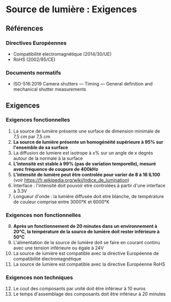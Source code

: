# Source de lumière : Exigences

## Références  
### Directives Européennes  
- Compatibilité electromagnétique (2014/30/UE)  
- RoHS  (2002/95/CE)  
### Documents normatifs  
- ISO-516:2019 Camera shutters — Timing — General definition and mechanical shutter measurements

## Exigences

### Exigences fonctionnelles

1. La source de lumière présente une surface de dimension minimale de 7,5 cm par 7,5 cm
2. __La source de lumière présente un homogénéité supérieure à 95% sur l'ensemble de sa surface__
3. La diffusion de lumiere est isotrope à x% sur un angle de x degrés autour de la normale à la surface
4. __L'intensité est stable à 99% (pas de variation temporelle), mesuré avec fréquence de coupure de 400kHz__
5. __L'intensité de lumière peut être controlée pour varier de 8 à 16 IL100__ (voir https://fr.wikipedia.org/wiki/Indice_de_lumination)
6. Interface : l'intensité doit pouvoir etre controlées à partir d'une interface à 3.3V
7. Longueur d'onde : la lumière diffusée doit etre blanche, de température de couleur comprise entre 3000°K et 6000°K
   

### Exigences non fonctionnelles
8. __Après un fonctionnement de 20 minutes dans un environnement à 20°C, la température de la source de lumière doit rester inférieure à 50°C__
9. L'alimentation de la source de lumière doit se faire en courant continu avec une tension inférieure ou égale à 24V
10. La source de lumière est compatible avec la directive Européenne de compatibilité électromagnétique
11. La source de lumière est compatible avec la directive Européenne RoHS

### Exigences non techniques
12. Le cout des composants par unité doit être inférieur à 10 euros
132. Le temps d'assemblage des composants doit être inférieur à 20 minutes
